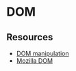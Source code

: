 # DOM

## Resources

- [DOM manipulation](https://www.typescriptlang.org/docs/handbook/dom-manipulation.html)
- [Mozilla DOM](https://developer.mozilla.org/en-US/docs/Web/API/Document_Object_Model)